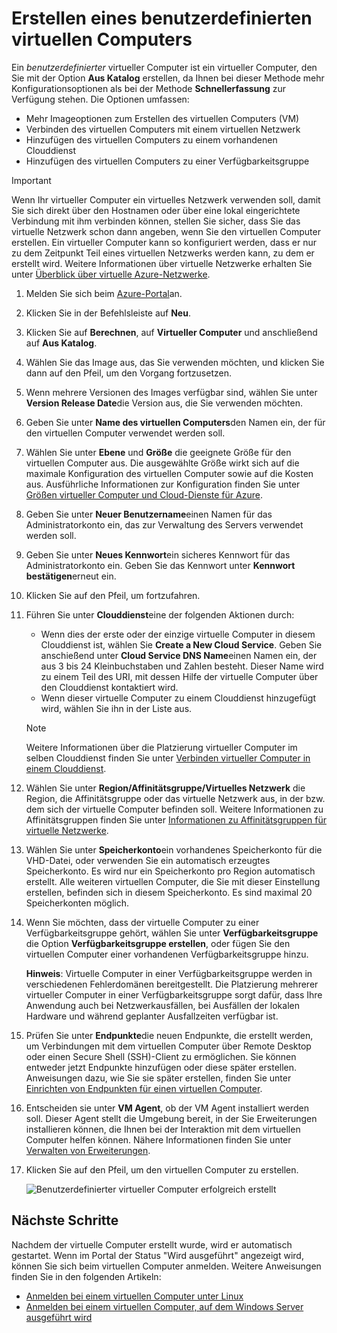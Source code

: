 # <a name="how-to-create-a-custom-virtual-machine"></a>Erstellen eines benutzerdefinierten virtuellen Computers
Ein *benutzerdefinierter* virtueller Computer ist ein virtueller Computer, den Sie mit der Option **Aus Katalog** erstellen, da Ihnen bei dieser Methode mehr Konfigurationsoptionen als bei der Methode **Schnellerfassung** zur Verfügung stehen. Die Optionen umfassen:

* Mehr Imageoptionen zum Erstellen des virtuellen Computers (VM)
* Verbinden des virtuellen Computers mit einem virtuellen Netzwerk
* Hinzufügen des virtuellen Computers zu einem vorhandenen Clouddienst
* Hinzufügen des virtuellen Computers zu einer Verfügbarkeitsgruppe

> [!IMPORTANT]
> Wenn Ihr virtueller Computer ein virtuelles Netzwerk verwenden soll, damit Sie sich direkt über den Hostnamen oder über eine lokal eingerichtete Verbindung mit ihm verbinden können, stellen Sie sicher, dass Sie das virtuelle Netzwerk schon dann angeben, wenn Sie den virtuellen Computer erstellen. Ein virtueller Computer kann so konfiguriert werden, dass er nur zu dem Zeitpunkt Teil eines virtuellen Netzwerks werden kann, zu dem er erstellt wird. Weitere Informationen über virtuelle Netzwerke erhalten Sie unter [Überblick über virtuelle Azure-Netzwerke](http://go.microsoft.com/fwlink/p/?LinkID=294063).
> 
> 

1. Melden Sie sich beim [Azure-Portal](http://manage.windowsazure.com)an.
2. Klicken Sie in der Befehlsleiste auf **Neu**.
3. Klicken Sie auf **Berechnen**, auf **Virtueller Computer** und anschließend auf **Aus Katalog**.
4. Wählen Sie das Image aus, das Sie verwenden möchten, und klicken Sie dann auf den Pfeil, um den Vorgang fortzusetzen.
5. Wenn mehrere Versionen des Images verfügbar sind, wählen Sie unter **Version Release Date**die Version aus, die Sie verwenden möchten.
6. Geben Sie unter **Name des virtuellen Computers**den Namen ein, der für den virtuellen Computer verwendet werden soll.
7. Wählen Sie unter **Ebene** und **Größe** die geeignete Größe für den virtuellen Computer aus. Die ausgewählte Größe wirkt sich auf die maximale Konfiguration des virtuellen Computer sowie auf die Kosten aus. Ausführliche Informationen zur Konfiguration finden Sie unter [Größen virtueller Computer und Cloud-Dienste für Azure](http://go.microsoft.com/fwlink/p/?LinkID=389844).
8. Geben Sie unter **Neuer Benutzername**einen Namen für das Administratorkonto ein, das zur Verwaltung des Servers verwendet werden soll.
9. Geben Sie unter **Neues Kennwort**ein sicheres Kennwort für das Administratorkonto ein. Geben Sie das Kennwort unter **Kennwort bestätigen**erneut ein.
10. Klicken Sie auf den Pfeil, um fortzufahren.
11. Führen Sie unter **Clouddienst**eine der folgenden Aktionen durch:
    
    * Wenn dies der erste oder der einzige virtuelle Computer in diesem Clouddienst ist, wählen Sie **Create a New Cloud Service**. Geben Sie anschießend unter **Cloud Service DNS Name**einen Namen ein, der aus 3 bis 24 Kleinbuchstaben und Zahlen besteht. Dieser Name wird zu einem Teil des URI, mit dessen Hilfe der virtuelle Computer über den Clouddienst kontaktiert wird.
    * Wenn dieser virtuelle Computer zu einem Clouddienst hinzugefügt wird, wählen Sie ihn in der Liste aus.
    
    > [!NOTE]
    > Weitere Informationen über die Platzierung virtueller Computer im selben Clouddienst finden Sie unter [Verbinden virtueller Computer in einem Clouddienst](https://azure.microsoft.com/manage/windows/how-to-guides/connect-to-a-cloud-service/).
    > 
    > 
12. Wählen Sie unter **Region/Affinitätsgruppe/Virtuelles Netzwerk** die Region, die Affinitätsgruppe oder das virtuelle Netzwerk aus, in der bzw. dem sich der virtuelle Computer befinden soll. Weitere Informationen zu Affinitätsgruppen finden Sie unter [Informationen zu Affinitätsgruppen für virtuelle Netzwerke](../articles/virtual-network/virtual-networks-migrate-to-regional-vnet.md).
13. Wählen Sie unter **Speicherkonto**ein vorhandenes Speicherkonto für die VHD-Datei, oder verwenden Sie ein automatisch erzeugtes Speicherkonto. Es wird nur ein Speicherkonto pro Region automatisch erstellt. Alle weiteren virtuellen Computer, die Sie mit dieser Einstellung erstellen, befinden sich in diesem Speicherkonto. Es sind maximal 20 Speicherkonten möglich.
14. Wenn Sie möchten, dass der virtuelle Computer zu einer Verfügbarkeitsgruppe gehört, wählen Sie unter **Verfügbarkeitsgruppe** die Option **Verfügbarkeitsgruppe erstellen**, oder fügen Sie den virtuellen Computer einer vorhandenen Verfügbarkeitsgruppe hinzu.
    
    **Hinweis**: Virtuelle Computer in einer Verfügbarkeitsgruppe werden in verschiedenen Fehlerdomänen bereitgestellt. Die Platzierung mehrerer virtueller Computer in einer Verfügbarkeitsgruppe sorgt dafür, dass Ihre Anwendung auch bei Netzwerkausfällen, bei Ausfällen der lokalen Hardware und während geplanter Ausfallzeiten verfügbar ist.
15. Prüfen Sie unter **Endpunkte**die neuen Endpunkte, die erstellt werden, um Verbindungen mit dem virtuellen Computer über Remote Desktop oder einen Secure Shell (SSH)-Client zu ermöglichen. Sie können entweder jetzt Endpunkte hinzufügen oder diese später erstellen. Anweisungen dazu, wie Sie sie später erstellen, finden Sie unter [Einrichten von Endpunkten für einen virtuellen Computer](../articles/virtual-machines/windows/classic/setup-endpoints.md?toc=%2fazure%2fvirtual-machines%2fwindows%2fclassic%2ftoc.json).
16. Entscheiden sie unter **VM Agent**, ob der VM Agent installiert werden soll. Dieser Agent stellt die Umgebung bereit, in der Sie Erweiterungen installieren können, die Ihnen bei der Interaktion mit dem virtuellen Computer helfen können. Nähere Informationen finden Sie unter [Verwalten von Erweiterungen](http://go.microsoft.com/FWLink/p/?LinkID=390493).
17. Klicken Sie auf den Pfeil, um den virtuellen Computer zu erstellen.
    
    ![Benutzerdefinierter virtueller Computer erfolgreich erstellt](./media/howto-custom-create-vm/VMSuccessWindows.png)

## <a name="next-steps"></a>Nächste Schritte
Nachdem der virtuelle Computer erstellt wurde, wird er automatisch gestartet. Wenn im Portal der Status "Wird ausgeführt" angezeigt wird, können Sie sich beim virtuellen Computer anmelden. Weitere Anweisungen finden Sie in den folgenden Artikeln:

* [Anmelden bei einem virtuellen Computer unter Linux](../articles/virtual-machines/linux/mac-create-ssh-keys.md?toc=%2fazure%2fvirtual-machines%2flinux%2ftoc.json)
* [Anmelden bei einem virtuellen Computer, auf dem Windows Server ausgeführt wird](../articles/virtual-machines/windows/classic/connect-logon.md?toc=%2fazure%2fvirtual-machines%2fwindows%2fclassic%2ftoc.json)


